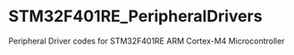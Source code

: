 # STM32F401RE_PeripheralDrivers
Peripheral Driver codes for STM32F401RE ARM Cortex-M4 Microcontroller
